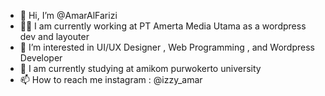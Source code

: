 - 👋 Hi, I’m @AmarAlFarizi
- 👩‍💻 I am currently working at PT Amerta Media Utama as a wordpress dev and layouter
- 👀 I’m interested in UI/UX Designer , Web Programming , and Wordpress Developer
- 🌱 I am currently studying at amikom purwokerto university
- 📫 How to reach me instagram : @izzy_amar
  

